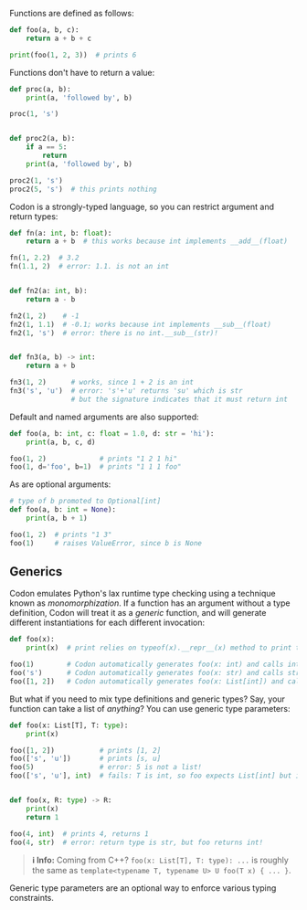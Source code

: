 Functions are defined as follows:

``` python
def foo(a, b, c):
    return a + b + c

print(foo(1, 2, 3))  # prints 6
```

Functions don't have to return a value:

``` python
def proc(a, b):
    print(a, 'followed by', b)

proc(1, 's')


def proc2(a, b):
    if a == 5:
        return
    print(a, 'followed by', b)

proc2(1, 's')
proc2(5, 's')  # this prints nothing
```

Codon is a strongly-typed language, so you can restrict argument and
return types:

``` python
def fn(a: int, b: float):
    return a + b  # this works because int implements __add__(float)

fn(1, 2.2)  # 3.2
fn(1.1, 2)  # error: 1.1. is not an int


def fn2(a: int, b):
    return a - b

fn2(1, 2)    # -1
fn2(1, 1.1)  # -0.1; works because int implements __sub__(float)
fn2(1, 's')  # error: there is no int.__sub__(str)!


def fn3(a, b) -> int:
    return a + b

fn3(1, 2)      # works, since 1 + 2 is an int
fn3('s', 'u')  # error: 's'+'u' returns 'su' which is str
               # but the signature indicates that it must return int
```

Default and named arguments are also supported:

``` python
def foo(a, b: int, c: float = 1.0, d: str = 'hi'):
    print(a, b, c, d)

foo(1, 2)             # prints "1 2 1 hi"
foo(1, d='foo', b=1)  # prints "1 1 1 foo"
```

As are optional arguments:

``` python
# type of b promoted to Optional[int]
def foo(a, b: int = None):
    print(a, b + 1)

foo(1, 2)  # prints "1 3"
foo(1)     # raises ValueError, since b is None
```

## Generics

Codon emulates Python's lax runtime type checking using a technique known as
*monomorphization*. If a function has an argument without a type definition,
Codon will treat it as a *generic* function, and will generate different instantiations
for each different invocation:

``` python
def foo(x):
    print(x)  # print relies on typeof(x).__repr__(x) method to print the representation of x

foo(1)        # Codon automatically generates foo(x: int) and calls int.__repr__ when needed
foo('s')      # Codon automatically generates foo(x: str) and calls str.__repr__ when needed
foo([1, 2])   # Codon automatically generates foo(x: List[int]) and calls List[int].__repr__ when needed
```

But what if you need to mix type definitions and generic types? Say,
your function can take a list of *anything*? You can use generic
type parameters:

``` python
def foo(x: List[T], T: type):
    print(x)

foo([1, 2])           # prints [1, 2]
foo(['s', 'u'])       # prints [s, u]
foo(5)                # error: 5 is not a list!
foo(['s', 'u'], int)  # fails: T is int, so foo expects List[int] but it got List[str]


def foo(x, R: type) -> R:
    print(x)
    return 1

foo(4, int)  # prints 4, returns 1
foo(4, str)  # error: return type is str, but foo returns int!
```

> **ℹ️ Info:**
> Coming from C++? `foo(x: List[T], T: type): ...` is roughly the same as
> `template<typename T, typename U> U foo(T x) { ... }`.

Generic type parameters are an optional way to enforce various typing constraints.
